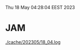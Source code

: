 Thu 18 May 04:28:04 EEST 2023
# JAM
<a href='./cache/202305/18_04.log'>./cache/202305/18_04.log</a>

